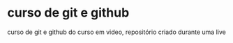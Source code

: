 # curso de git e github
 curso de git e github do curso em video, repositório criado durante uma
 live
